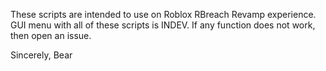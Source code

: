 These scripts are intended to use on Roblox RBreach Revamp experience. GUI menu with all of these scripts is INDEV.
If any function does not work, then open an issue.

Sincerely, Bear
